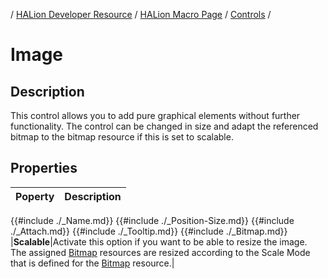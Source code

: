 / [HALion Developer Resource](../../HALion-Developer-Resource.md) / [HALion Macro Page](./HALion-Macro-Page.md) / [Controls](./Controls.md) /

# Image

## Description

This control allows you to add pure graphical elements without further functionality. The control can be changed in size and adapt the referenced bitmap to the bitmap resource if this is set to scalable.

## Properties

|Poperty|Description|
|:-|:-|
{{#include ./_Name.md}}
{{#include ./_Position-Size.md}}
{{#include ./_Attach.md}}
{{#include ./_Tooltip.md}}
{{#include ./_Bitmap.md}}
|**Scalable**|Activate this option if you want to be able to resize the image. The assigned [Bitmap](./Bitmap.md) resources are resized according to the Scale Mode that is defined for the [Bitmap](./Bitmap.md) resource.|